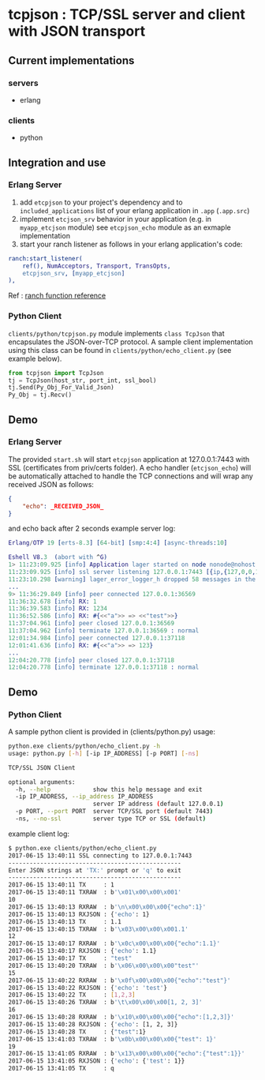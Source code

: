 # tcpjson : TCP/SSL server and client with JSON transport

## Current implementations
### servers
* erlang
### clients
* python

## Integration and use
### Erlang Server

1. add `etcpjson` to your project's dependency and to `included_applications` list of your erlang application in `.app` (`.app.src`)
1. implement `etcjson_srv` behavior in your application (e.g. in `myapp_etcjson` module) see `etcpjson_echo` module as an exmaple implementation
1. start your ranch listener as follows in your erlang application's code:
```erlang
ranch:start_listener(
    ref(), NumAcceptors, Transport, TransOpts,
    etcpjson_srv, [myapp_etcjson]
),
```
Ref : [ranch function reference](https://ninenines.eu/docs/en/ranch/1.3/manual/ranch/)

### Python Client
`clients/python/tcpjson.py` module implements `class TcpJson` that encapsulates the JSON-over-TCP protocol. A sample client implementation using this class can be found in `clients/python/echo_client.py` (see example below).
```python
from tcpjson import TcpJson
tj = TcpJson(host_str, port_int, ssl_bool)
tj.Send(Py_Obj_For_Valid_Json)
Py_Obj = tj.Recv()
```

## Demo
### Erlang Server

The provided `start.sh` will start `etcpjson` application at 127.0.0.1:7443 with SSL (certificates from priv/certs folder). A echo handler (`etcjson_echo`) will be automatically attached to handle the TCP connections and will wrap any received JSON as follows:
```json
{
    "echo": _RECEIVED_JSON_
}
```
and echo back after 2 seconds
example server log:
```erlang
Erlang/OTP 19 [erts-8.3] [64-bit] [smp:4:4] [async-threads:10]

Eshell V8.3  (abort with ^G)
1> 11:23:09.925 [info] Application lager started on node nonode@nohost
11:23:09.925 [info] ssl server listening 127.0.0.1:7443 [{ip,{127,0,0,1}},{port,7443},{certfile,"priv/certs/server.crt"},{keyfile,"priv/certs/server.key"}]
11:23:10.298 [warning] lager_error_logger_h dropped 58 messages in the last second that exceeded the limit of 50 messages/sec
...
9> 11:36:29.849 [info] peer connected 127.0.0.1:36569
11:36:32.678 [info] RX: 1
11:36:39.583 [info] RX: 1234
11:36:52.586 [info] RX: #{<<"a">> => <<"test">>}
11:37:04.961 [info] peer closed 127.0.0.1:36569
11:37:04.962 [info] terminate 127.0.0.1:36569 : normal
12:01:34.984 [info] peer connected 127.0.0.1:37118
12:01:41.636 [info] RX: #{<<"a">> => 123}
...
12:04:20.778 [info] peer closed 127.0.0.1:37118
12:04:20.778 [info] terminate 127.0.0.1:37118 : normal
```

## Demo
### Python Client

A sample python client is provided in (clients/python.py)
usage:
```sh
python.exe clients/python/echo_client.py -h
usage: python.py [-h] [-ip IP_ADDRESS] [-p PORT] [-ns]

TCP/SSL JSON Client

optional arguments:
  -h, --help            show this help message and exit
  -ip IP_ADDRESS, --ip_address IP_ADDRESS
                        server IP address (default 127.0.0.1)
  -p PORT, --port PORT  server TCP/SSL port (default 7443)
  -ns, --no-ssl         server type TCP or SSL (default)
```

example client log:
```sh
$ python.exe clients/python/echo_client.py
2017-06-15 13:40:11 SSL connecting to 127.0.0.1:7443
-------------------------------------------------
Enter JSON strings at 'TX:' prompt or 'q' to exit
-------------------------------------------------
2017-06-15 13:40:11 TX     : 1
2017-06-15 13:40:11 TXRAW  : b'\x01\x00\x00\x001'
10
2017-06-15 13:40:13 RXRAW  : b'\n\x00\x00\x00{"echo":1}'
2017-06-15 13:40:13 RXJSON : {'echo': 1}
2017-06-15 13:40:13 TX     : 1.1
2017-06-15 13:40:15 TXRAW  : b'\x03\x00\x00\x001.1'
12
2017-06-15 13:40:17 RXRAW  : b'\x0c\x00\x00\x00{"echo":1.1}'
2017-06-15 13:40:17 RXJSON : {'echo': 1.1}
2017-06-15 13:40:17 TX     : "test"
2017-06-15 13:40:20 TXRAW  : b'\x06\x00\x00\x00"test"'
15
2017-06-15 13:40:22 RXRAW  : b'\x0f\x00\x00\x00{"echo":"test"}'
2017-06-15 13:40:22 RXJSON : {'echo': 'test'}
2017-06-15 13:40:22 TX     : [1,2,3]
2017-06-15 13:40:26 TXRAW  : b'\t\x00\x00\x00[1, 2, 3]'
16
2017-06-15 13:40:28 RXRAW  : b'\x10\x00\x00\x00{"echo":[1,2,3]}'
2017-06-15 13:40:28 RXJSON : {'echo': [1, 2, 3]}
2017-06-15 13:40:28 TX     : {"test":1}
2017-06-15 13:41:03 TXRAW  : b'\x0b\x00\x00\x00{"test": 1}'
19
2017-06-15 13:41:05 RXRAW  : b'\x13\x00\x00\x00{"echo":{"test":1}}'
2017-06-15 13:41:05 RXJSON : {'echo': {'test': 1}}
2017-06-15 13:41:05 TX     : q
```
